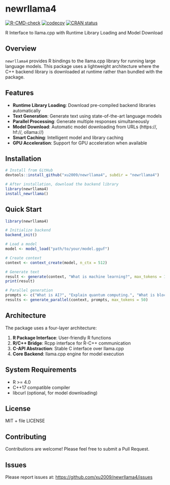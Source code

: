 # newrllama4

[![R-CMD-check](https://github.com/xu2009/newrllama4/workflows/R-CMD-check/badge.svg)](https://github.com/xu2009/newrllama4/actions)
[![codecov](https://codecov.io/gh/xu2009/newrllama4/branch/main/graph/badge.svg)](https://codecov.io/gh/xu2009/newrllama4)
[![CRAN status](https://www.r-pkg.org/badges/version/newrllama4)](https://CRAN.R-project.org/package=newrllama4)

R Interface to llama.cpp with Runtime Library Loading and Model Download

## Overview

`newrllama4` provides R bindings to the llama.cpp library for running large language models. This package uses a lightweight architecture where the C++ backend library is downloaded at runtime rather than bundled with the package.

## Features

- **Runtime Library Loading**: Download pre-compiled backend libraries automatically
- **Text Generation**: Generate text using state-of-the-art language models
- **Parallel Processing**: Generate multiple responses simultaneously
- **Model Download**: Automatic model downloading from URLs (https://, hf://, ollama://)
- **Smart Caching**: Intelligent model and library caching
- **GPU Acceleration**: Support for GPU acceleration when available

## Installation

```r
# Install from GitHub
devtools::install_github("xu2009/newrllama4", subdir = "newrllama4")

# After installation, download the backend library
library(newrllama4)
install_newrllama()
```

## Quick Start

```r
library(newrllama4)

# Initialize backend
backend_init()

# Load a model
model <- model_load("path/to/your/model.gguf")

# Create context
context <- context_create(model, n_ctx = 512)

# Generate text
result <- generate(context, "What is machine learning?", max_tokens = 100)
print(result)

# Parallel generation
prompts <- c("What is AI?", "Explain quantum computing.", "What is blockchain?")
results <- generate_parallel(context, prompts, max_tokens = 50)
```

## Architecture

The package uses a four-layer architecture:

1. **R Package Interface**: User-friendly R functions
2. **R/C++ Bridge**: Rcpp interface for R-C++ communication
3. **C-API Abstraction**: Stable C interface over llama.cpp
4. **Core Backend**: llama.cpp engine for model execution

## System Requirements

- R >= 4.0
- C++17 compatible compiler
- libcurl (optional, for model downloading)

## License

MIT + file LICENSE

## Contributing

Contributions are welcome! Please feel free to submit a Pull Request.

## Issues

Please report issues at: https://github.com/xu2009/newrllama4/issues